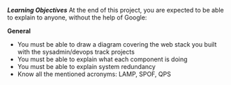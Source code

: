 ***Learning Objectives***
At the end of this project, you are expected to be able to explain to anyone, without the help of Google:

**General**
- You must be able to draw a diagram covering the web stack you built with the sysadmin/devops track projects
- You must be able to explain what each component is doing
- You must be able to explain system redundancy
- Know all the mentioned acronyms: LAMP, SPOF, QPS

